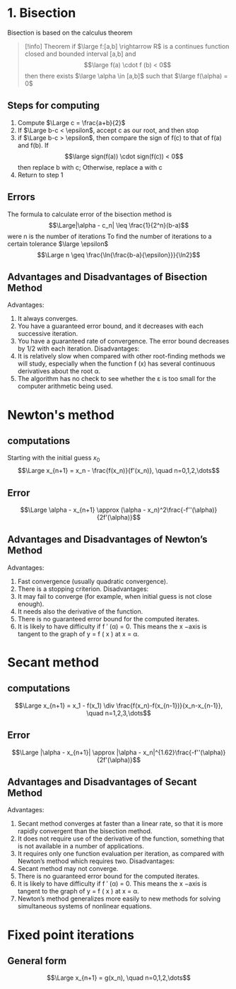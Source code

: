 # 1. Bisection
Bisection is based on the calculus theorem
>[!info] Theorem
>if $\large f:[a,b] \rightarrow R$ is a continues function closed and bounded interval \[a,b] and 
>$$\large f(a) \cdot f (b) < 0$$
>then there exists $\large \alpha \in [a,b]$ such that $\large f(\alpha) = 0$  

## Steps for computing
1. Compute $\Large c = \frac{a+b}{2}$
2. If $\Large b-c < \epsilon$, accept c as our root, and then stop
3. if $\Large b-c > \epsilon$, then compare the sign of f(c) to that of f(a) and f(b). If 
		$$\large sign(f(a)) \cdot sign(f(c)) < 0$$then replace b with c; Otherwise, replace a with c
4. Return to step 1
## Errors
The formula to calculate error of the bisection method is$$\Large|\alpha - c_n| \leq \frac{1}{2^n}(b-a)$$
were n is the number of iterations
To find the number of iterations to a certain tolerance $\large \epsilon$ $$\Large n \geq \frac{\ln{\frac{b-a}{\epsilon}}}{\ln2}$$
## Advantages and Disadvantages of Bisection Method
Advantages:
1. It always converges.
2. You have a guaranteed error bound, and it decreases with each successive iteration.
3. You have a guaranteed rate of convergence. The error bound decreases by 1/2 with each iteration.
Disadvantages:
1. It is relatively slow when compared with other root-finding methods we will study, especially when the function f (x) has several continuous derivatives about the root α.
2. The algorithm has no check to see whether the ε is too small for the computer arithmetic being used.
# Newton's method
## computations
Starting with the initial guess $x_0$ $$\Large x_{n+1} = x_n - \frac{f(x_n)}{f'(x_n)}, \quad n=0,1,2,\dots$$
## Error
$$\Large \alpha - x_{n+1} \approx (\alpha - x_n)^2\frac{-f''(\alpha)}{2f'(\alpha)}$$
## Advantages and Disadvantages of Newton’s Method
Advantages:
1. Fast convergence (usually quadratic convergence).
2. There is a stopping criterion.
Disadvantages:
1. It may fail to converge (for example, when initial guess is not close enough).
2. It needs also the derivative of the function.
3. There is no guaranteed error bound for the computed iterates.
4. It is likely to have difficulty if f ′ (α) = 0. This means the x −axis is tangent to the graph of y = f ( x ) at x = α.
# Secant method
## computations 
$$\Large x_{n+1} = x_1 - f(x_1) \div \frac{f(x_n)-f(x_{n-1})}{x_n-x_{n-1}}, \quad n=1,2,3,\dots$$
## Error
$$\Large |\alpha - x_{n+1}| \approx |\alpha - x_n|^{1.62}\frac{-f''(\alpha)}{2f'(\alpha)}$$
## Advantages and Disadvantages of Secant Method
Advantages:
1. Secant method converges at faster than a linear rate, so that it is more rapidly convergent than the bisection method.
2. It does not require use of the derivative of the function, something that is not available in a number  of applications.
3. It requires only one function evaluation per iteration, as compared with Newton’s method which requires two.
Disadvantages:
1. Secant method may not converge.
2. There is no guaranteed error bound for the computed iterates.
3. It is likely to have difficulty if f ′ (α) = 0. This means the x −axis is tangent to the graph of y = f ( x ) at x = α.
4. Newton’s method generalizes more easily to new methods for solving simultaneous systems of nonlinear equations.
# Fixed point iterations
## General form
$$\Large x_{n+1} = g(x_n), \quad n=0,1,2,\dots$$
